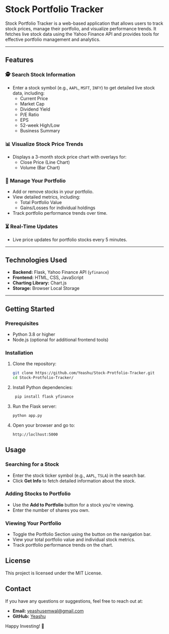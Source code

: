 # Stock Portfolio Tracker

Stock Portfolio Tracker is a web-based application that allows users to track stock prices, manage their portfolio, and visualize performance trends. It fetches live stock data using the Yahoo Finance API and provides tools for effective portfolio management and analytics.

---

## Features

### 🕵️ **Search Stock Information**
- Enter a stock symbol (e.g., `AAPL`, `MSFT`, `INFY`) to get detailed live stock data, including:
  - Current Price
  - Market Cap
  - Dividend Yield
  - P/E Ratio
  - EPS
  - 52-week High/Low
  - Business Summary

### 📊 **Visualize Stock Price Trends**
- Displays a 3-month stock price chart with overlays for:
  - Close Price (Line Chart)
  - Volume (Bar Chart)

### 💼 **Manage Your Portfolio**
- Add or remove stocks in your portfolio.
- View detailed metrics, including:
  - Total Portfolio Value
  - Gains/Losses for individual holdings
- Track portfolio performance trends over time.

### ⏳ **Real-Time Updates**
- Live price updates for portfolio stocks every 5 minutes.

---

## Technologies Used

- **Backend:** Flask, Yahoo Finance API (`yfinance`)
- **Frontend:** HTML, CSS, JavaScript
- **Charting Library:** Chart.js
- **Storage:** Browser Local Storage

---

## Getting Started

### Prerequisites
- Python 3.8 or higher
- Node.js (optional for additional frontend tools)

### Installation
1. Clone the repository:
   ```bash
   git clone https://github.com/Yeashu/Stock-Protfolio-Tracker.git
   cd Stock-Protfolio-Tracker/
   ```
2. Install Python dependencies:
   ```bash
    pip install flask yfinance
    ```
3. Run the Flask server:
    ```bash
    python app.py
    ```
4. Open your browser and go to:
    ```
    http://loclhost:5000
    ```

## Usage

### Searching for a Stock
- Enter the stock ticker symbol (e.g., `AAPL`, `TSLA`) in the search bar.
- Click **Get Info** to fetch detailed information about the stock.

### Adding Stocks to Portfolio
- Use the **Add to Portfolio** button for a stock you're viewing.
- Enter the number of shares you own.

### Viewing Your Portfolio
- Toggle the Portfolio Section using the button on the navigation bar.
- View your total portfolio value and individual stock metrics.
- Track portfolio performance trends on the chart.

## License

This project is licensed under the MIT License.

## Contact

If you have any questions or suggestions, feel free to reach out at:

- **Email:** yeashusemwal@gmail.com
- **GitHub:** [Yeashu](https://github.com/Yeashu)

Happy Investing! 🚀
